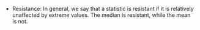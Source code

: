 - Resistance: In general, we say that a statistic is resistant if it is relatively unaffected
by extreme values. The median is resistant, while the mean is not.